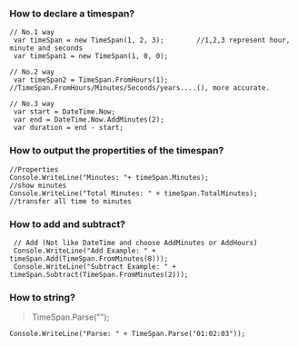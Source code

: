 ### How to declare a timespan?
```
// No.1 way
 var timeSpan = new TimeSpan(1, 2, 3);        //1,2,3 represent hour, minute and seconds
 var timeSpan1 = new TimeSpan(1, 0, 0);
 
// No.2 way
 var timeSpan2 = TimeSpan.FromHours(1);       //TimeSpan.FromHours/Minutes/Seconds/years....(), more accurate.
 
// No.3 way
 var start = DateTime.Now;
 var end = DateTime.Now.AddMinutes(2);
 var duration = end - start;
```

### How to output the propertities of the timespan?
```
//Properties
Console.WriteLine("Minutes: "+ timeSpan.Minutes);                   //show minutes
Console.WriteLine("Total Minutes: " + timeSpan.TotalMinutes);       //transfer all time to minutes
```

### How to add and subtract?
```
 // Add (Not like DateTime and choose AddMinutes or AddHours)
 Console.WriteLine("Add Example: " + timeSpan.Add(TimeSpan.FromMinutes(8)));
 Console.WriteLine("Subtract Example: " + timeSpan.Subtract(TimeSpan.FromMinutes(2)));
```

### How to string?
>TimeSpan.Parse("");  
```
Console.WriteLine("Parse: " + TimeSpan.Parse("01:02:03"));
```


